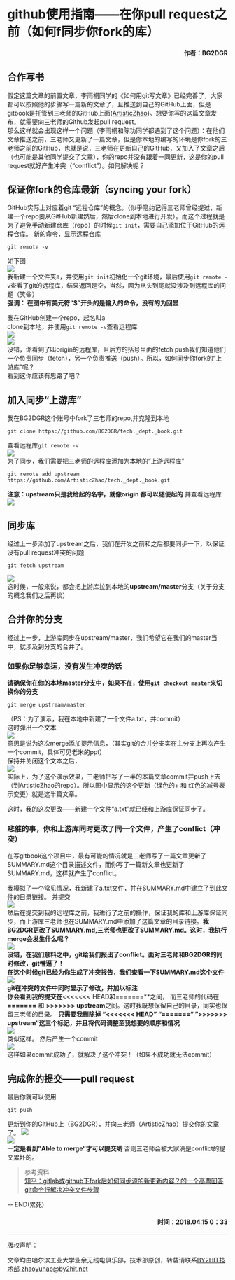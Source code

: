 # github使用指南——在你pull request之前（如何f同步你fork的库）
#### <p align="right"> 作者：BG2DGR</p>

## 合作写书
假定这篇文章的前置文章，李雨桐同学的《如何用git写文章》已经完善了，大家都可以按照他的步骤写一篇新的文章了，且推送到自己的GitHub上面，但是gitbook是托管到三老师的GitHub上面([ArtisticZhao](https://github.com/ArtisticZhao))。想要你写的这篇文章发布，就需要向三老师的Github发起pull request。  
那么这样就会出现这样一个问题（李雨桐和陈功同学都遇到了这个问题）：在他们文章推送之前，三老师又更新了一篇文章，但是你本地的编写的环境是你fork的三老师之前的GitHub，也就是说，三老师在更新自己的GitHub，又加入了文章之后（也可能是其他同学提交了文章），你的repo并没有跟着一同更新，这是你的pull request就好产生冲突（“conflict”）。如何解决呢？

## 保证你fork的仓库最新（syncing your fork）
GitHub实际上对应着git “远程仓库”的概念。（似乎隐约记得三老师曾经提过，新建一个repo要从GitHub新建然后，然后clone到本地进行开发）。而这个过程就是为了避免手动新建仓库（repo）的时候`git init`，需要自己添加位于GitHub的远程仓库。
新的命令，显示远程仓库
```
git remote -v
```
如下图  
![](https://raw.githubusercontent.com/ArtisticZhao/tech._dept._book/master/git_book_use/gitbook_fork_sync/00.PNG)  
我新建一个文件夹a，并使用`git init`初始化一个git环境，最后使用`git remote -v`查看了git的远程库，结果返回是空，当然，因为从头到尾就没涉及到远程库的问题（笑😀）  
**强调： 在图中有美元符“$”开头的是输入的命令，没有的为回显**

我在GitHub创建一个repo，起名叫a  
clone到本地，并使用`git remote -v`查看远程库  
![](https://raw.githubusercontent.com/ArtisticZhao/tech._dept._book/master/git_book_use/gitbook_fork_sync/01.PNG)   
![](https://raw.githubusercontent.com/ArtisticZhao/tech._dept._book/master/git_book_use/gitbook_fork_sync/02.PNG)   
没错，你看到了叫origin的远程库，且后方的括号里面的fetch push我们知道他们一个负责同步（fetch），另一个负责推送（push）。所以，如何同步你fork的“上游库”呢？  
看到这你应该有思路了吧？  

## 加入同步“上游库”
我在BG2DGR这个账号中fork了三老师的repo,并克隆到本地
``` 
git clone https://github.com/BG2DGR/tech._dept._book.git
```
查看远程库`git remote -v`  
![](https://raw.githubusercontent.com/ArtisticZhao/tech._dept._book/master/git_book_use/gitbook_fork_sync/03.PNG)   
为了同步，我们需要把三老师的远程库添加为本地的“上游远程库”
```
git remote add upstream https://github.com/ArtisticZhao/tech._dept._book.git
```
**注意：upstream只是我给起的名字，就像origin 都可以随便起的**
并查看远程库
![](https://raw.githubusercontent.com/ArtisticZhao/tech._dept._book/master/git_book_use/gitbook_fork_sync/04.PNG) 

## 同步库
经过上一步添加了upstream之后，我们在开发之前和之后都要同步一下，以保证没有pull request冲突的问题
```
git fetch upstream
```
![](https://raw.githubusercontent.com/ArtisticZhao/tech._dept._book/master/git_book_use/gitbook_fork_sync/05.PNG)   
这时候，一般来说，都会把上游库拉到本地的**upstream/master**分支（关于分支的概念我们之后再谈）

## 合并你的分支
经过上一步，上游库同步在upstream/master，我们希望它在我们的master当中，就涉及到分支的合并了。
### 如果你足够幸运，没有发生冲突的话
**请确保你在你的本地master分支中，如果不在，使用`git checkout master`来切换你的分支**
```
git merge upstream/master
```
（PS：为了演示，我在本地中新建了一个文件a.txt，并commit）  
这时弹出一个文本  
![](https://raw.githubusercontent.com/ArtisticZhao/tech._dept._book/master/git_book_use/gitbook_fork_sync/06.png)   
意思是说为这次merge添加提示信息，（其实git的合并分支实在主分支上再次产生一个commit，具体可见老米的ppt）  
保持并关闭这个文本之后，  
![](https://raw.githubusercontent.com/ArtisticZhao/tech._dept._book/master/git_book_use/gitbook_fork_sync/07.PNG)   
实际上，为了这个演示效果，三老师把写了一半的本篇文章commit并push上去（到ArtisticZhao的repo）。所以图中显示的这个更新（绿色的+ 和 红色的减号表示变更）就是这半篇文章。  

这时，我的这次更改——新建一个文件“a.txt”就已经和上游库保证同步了。

### 悲催的事，你和上游库同时更改了同一个文件，产生了conflict（冲突）
在写gitbook这个项目中，最有可能的情况就是三老师写了一篇文章更新了SUMMARY.md这个目录描述文件，而你写了一篇新文章也更新了SUMMARY.md，这样就产生了conflict。

我模拟了一个常见情况，我新建了a.txt文件，并在SUMMARY.md中建立了到此文件的目录链接。 并提交  
![](https://raw.githubusercontent.com/ArtisticZhao/tech._dept._book/master/git_book_use/gitbook_fork_sync/08.PNG)   
然后在提交到我的远程库之前，我进行了之前的操作，保证我的库和上游库保证同步，而上游库三老师也在SUMMARY.md中添加了这篇文章的目录链接。**我BG2DGR更改了SUMMARY.md,三老师也更改了SUMMARY.md。这时，我执行merge会发生什么呢？  
![](https://raw.githubusercontent.com/ArtisticZhao/tech._dept._book/master/git_book_use/gitbook_fork_sync/09.PNG)   
没错，在我们意料之中，git给我们报出了conflict。面对三老师和BG2DGR的同时修改，git懵逼了！   
在这个时候git已经为你生成了冲突报告，我们查看一下SUMMARY.md这个文件  
![](https://raw.githubusercontent.com/ArtisticZhao/tech._dept._book/master/git_book_use/gitbook_fork_sync/10.PNG)  
git在冲突的文件中同时显示了修改，并加以标注   
你会看到我的提交在**<<<<<<< HEAD**和**=======**之间，
而三老师的代码在 **=======** 和 **>>>>>>> upstream**之间。这时我既想保留自己的目录，同实也保留三老师的目录。
**只需要我删除掉 “<<<<<<< HEAD”  “=======“ ”>>>>>>> upstream“这三个标记，并且将代码调整至我想要的顺序和情况**   
![](https://raw.githubusercontent.com/ArtisticZhao/tech._dept._book/master/git_book_use/gitbook_fork_sync/11.PNG)   
类似这样。
然后产生一个commit  
![](https://raw.githubusercontent.com/ArtisticZhao/tech._dept._book/master/git_book_use/gitbook_fork_sync/12.PNG)   
这样如果commit成功了，就解决了这个冲突！（如果不成功就无法commit）

## 完成你的提交——pull request
最后你就可以使用
```
git push 
```
更新到你的GitHub上（BG2DGR），并向三老师（ArtisticZhao）提交你的文章了。
![](https://raw.githubusercontent.com/ArtisticZhao/tech._dept._book/master/git_book_use/gitbook_fork_sync/13.png)   
![](https://raw.githubusercontent.com/ArtisticZhao/tech._dept._book/master/git_book_use/gitbook_fork_sync/14.png)   
**一定是看到”Able to merge“才可以提交哟**
否则三老师会被大家满是conflict的提交累坏的。

>参考资料  
>[知乎：gitlab或github下fork后如何同步源的新更新内容？的一个高票回答](https://www.zhihu.com/question/28676261)  
>[git命令行解决冲突文件步骤](https://blog.csdn.net/zwl18210851801/article/details/79106448)

-- END(累死)
#### <p align="right"> 时间：2018.04.15 0：33</p>

----
版权声明：

文章均由哈尔滨工业大学业余无线电俱乐部，技术部原创，转载请联系[BY2HIT技术部 zhaoyuhao@by2hit.net](zhaoyuhao@by2hit.net)